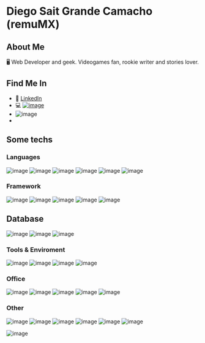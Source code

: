 # Diego Sait Grande Camacho (remuMX)
 
## About Me
🖥️ Web Developer and geek. Videogames fan, rookie writer and stories lover.

## Find Me In
* 👔 [LinkedIn](https://www.linkedin.com/in/diegosaitgcamacho/)
* 💻 [![image](https://img.shields.io/badge/GitHub-100000?style=for-the-badge&logo=github&logoColor=white)](https://github.com/remuMX/)
* ![image](https://img.shields.io/badge/Node.js-339933?style=for-the-badge&logo=nodedotjs&logoColor=white)
* 

## Some techs
### Languages
 ![image](https://img.shields.io/badge/JavaScript-323330?style=for-the-badge&logo=javascript&logoColor=F7DF1E) 
 ![image](https://img.shields.io/badge/C%23-239120?style=for-the-badge&logo=c-sharp&logoColor=white) 
 ![image](https://img.shields.io/badge/Python-FFD43B?style=for-the-badge&logo=python&logoColor=blue) 
 ![image](https://img.shields.io/badge/HTML5-E34F26?style=for-the-badge&logo=html5&logoColor=white) 
 ![image](https://img.shields.io/badge/Markdown-000000?style=for-the-badge&logo=markdown&logoColor=white) 
 ![image](https://img.shields.io/badge/Itch.io-FA5C5C?style=for-the-badge&logo=itchdotio&logoColor=white)

 ### Framework
 ![image](https://img.shields.io/badge/React-20232A?style=for-the-badge&logo=react&logoColor=61DAFB) 
 ![image](https://img.shields.io/badge/Vue.js-35495E?style=for-the-badge&logo=vuedotjs&logoColor=4FC08D) 
 ![image](https://img.shields.io/badge/jQuery-0769AD?style=for-the-badge&logo=jquery&logoColor=white) 
 ![image](https://img.shields.io/badge/.NET-512BD4?style=for-the-badge&logo=dotnet&logoColor=white) 
 ![image](https://img.shields.io/badge/Node.js-339933?style=for-the-badge&logo=nodedotjs&logoColor=white)
 
 ## Database
 ![image](https://img.shields.io/badge/Microsoft%20SQL%20Server-CC2927?style=for-the-badge&logo=microsoft%20sql%20server&logoColor=white)
 ![image](https://img.shields.io/badge/MariaDB-003545?style=for-the-badge&logo=mariadb&logoColor=white)
 ![image](https://img.shields.io/badge/MongoDB-4EA94B?style=for-the-badge&logo=mongodb&logoColor=white)
 
 ### Tools & Enviroment
 ![image](https://img.shields.io/badge/Visual_Studio-5C2D91?style=for-the-badge&logo=visual%20studio&logoColor=white)
 ![image](https://img.shields.io/badge/Visual_Studio_Code-0078D4?style=for-the-badge&logo=visual%20studio%20code&logoColor=white)
 ![image](https://img.shields.io/badge/Windows-0078D6?style=for-the-badge&logo=windows&logoColor=white)
 ![image](https://img.shields.io/badge/Android_Studio-3DDC84?style=for-the-badge&logo=android-studio&logoColor=white)
 
 ### Office
 ![image](https://img.shields.io/badge/Microsoft_Office-D83B01?style=for-the-badge&logo=microsoft-office&logoColor=white)
 ![image]()
 ![image]()
 ![image]()
 ![image]()
 
 ### Other
 ![image](https://img.shields.io/badge/Unity-100000?style=for-the-badge&logo=unity&logoColor=white)
 ![image]()
 ![image]()
 ![image]()
 ![image]()
 ![image]()
 
 
 ![image](https://img.shields.io/badge/MongoDB-4EA94B?style=for-the-badge&logo=mongodb&logoColor=white)
